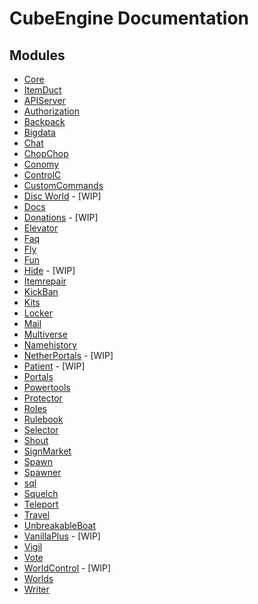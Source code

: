 # CubeEngine Documentation

## Modules

 - [Core](modules/cubeengine-core.md)
 - [ItemDuct](modules/cubeengine-itemduct.md)
 - [APIServer](modules/cubeengine-apiserver.md)
 - [Authorization](modules/cubeengine-authorization.md)
 - [Backpack](modules/cubeengine-backpack.md)
 - [Bigdata](modules/cubeengine-bigdata.md)
 - [Chat](modules/cubeengine-chat.md)
 - [ChopChop](modules/cubeengine-chopchop.md)
 - [Conomy](modules/cubeengine-conomy.md)
 - [ControlC](modules/cubeengine-controlc.md)
 - [CustomCommands](modules/cubeengine-customcommands.md)
 - [Disc World](modules/cubeengine-discworld.md) - [WIP]
 - [Docs](modules/cubeengine-docs.md)
 - [Donations](modules/cubeengine-donations.md) - [WIP]
 - [Elevator](modules/cubeengine-elevator.md)
 - [Faq](modules/cubeengine-faq.md)
 - [Fly](modules/cubeengine-fly.md)
 - [Fun](modules/cubeengine-fun.md)
 - [Hide](modules/cubeengine-hide.md) - [WIP]
 - [Itemrepair](modules/cubeengine-itemrepair.md)
 - [KickBan](modules/cubeengine-kickban.md)
 - [Kits](modules/cubeengine-kits.md)
 - [Locker](modules/cubeengine-locker.md)
 - [Mail](modules/cubeengine-mail.md)
 - [Multiverse](modules/cubeengine-multiverse.md)
 - [Namehistory](modules/cubeengine-namehistory.md)
 - [NetherPortals](modules/cubeengine-netherportals.md) - [WIP]
 - [Patient](modules/cubeengine-patient.md) - [WIP]
 - [Portals](modules/cubeengine-portals.md)
 - [Powertools](modules/cubeengine-powertools.md)
 - [Protector](modules/cubeengine-protector.md)
 - [Roles](modules/cubeengine-roles.md)
 - [Rulebook](modules/cubeengine-rulebook.md)
 - [Selector](modules/cubeengine-selector.md)
 - [Shout](modules/cubeengine-shout.md)
 - [SignMarket](modules/cubeengine-signmarket.md)
 - [Spawn](modules/cubeengine-spawn.md)
 - [Spawner](modules/cubeengine-spawner.md)
 - [sql](modules/cubeengine-sql.md)
 - [Squelch](modules/cubeengine-squelch.md)
 - [Teleport](modules/cubeengine-teleport.md)
 - [Travel](modules/cubeengine-travel.md)
 - [UnbreakableBoat](modules/cubeengine-unbreakableboat.md)
 - [VanillaPlus](modules/cubeengine-vanillaplus.md) - [WIP]
 - [Vigil](modules/cubeengine-vigil.md)
 - [Vote](modules/cubeengine-vote.md)
 - [WorldControl](modules/cubeengine-worldcontrol.md) - [WIP]
 - [Worlds](modules/cubeengine-worlds.md)
 - [Writer](modules/cubeengine-writer.md)
